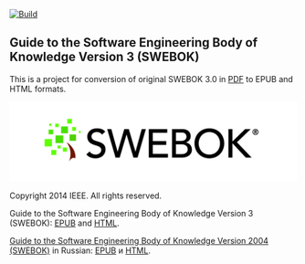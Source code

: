 [![Build](https://github.com/ligurio/swebok-v3/actions/workflows/build.yaml/badge.svg)](https://github.com/ligurio/swebok-v3/actions/workflows/build.yaml)

## Guide to the Software Engineering Body of Knowledge Version 3 (SWEBOK)

This is a project for conversion of original SWEBOK 3.0 in [PDF](pdf) to EPUB
and HTML formats.

[pdf]: https://www.computer.org/education/bodies-of-knowledge/software-engineering/v3

![The Terrace](images/SWEBOK_logo_v2.jpg)

Copyright <C2><A9> 2014 IEEE. All rights reserved.

Guide to the Software Engineering Body of Knowledge Version 3 (SWEBOK):
[EPUB][epub] and [HTML][html].

[epub]: https://bronevichok.ru/static/swebok-v3.epub
[html]: https://bronevichok.ru/static/swebok-v3.html

[Guide to the Software Engineering Body of Knowledge Version 2004
(SWEBOK)](https://github.com/ligurio/swebok-2004-in-russian) in Russian:
[EPUB][epub-swebok-2004] и [HTML][html-swebok-2004].

[html-swebok-2004]: https://bronevichok.ru/static/swebok_2004_ru.html
[epub-swebok-2004]: https://bronevichok.ru/static/swebok_2004_ru.epub
